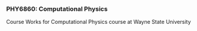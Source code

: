 ### PHY6860: Computational Physics 
Course Works for Computational Physics course at Wayne State University
